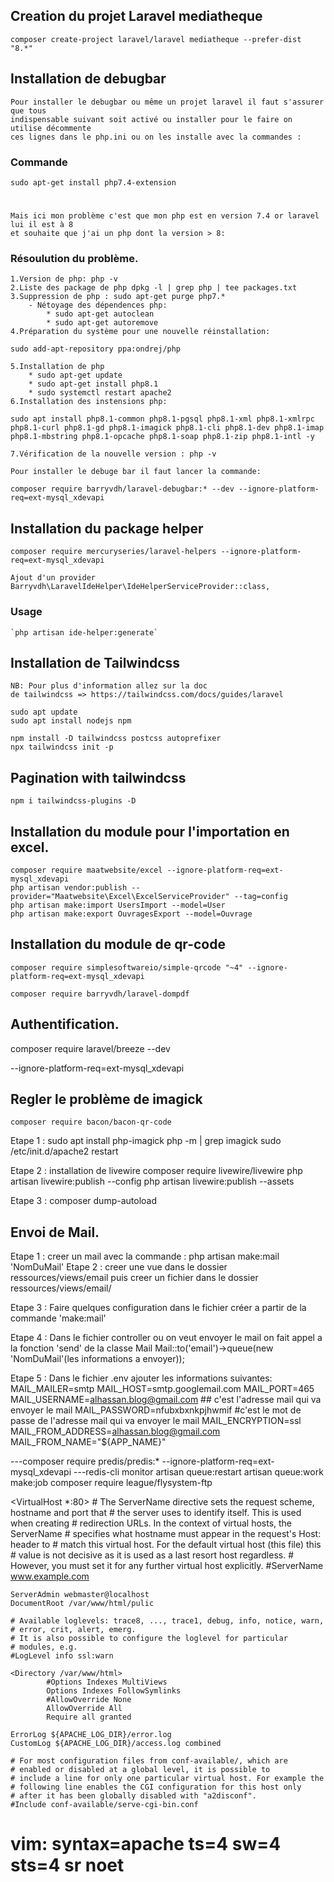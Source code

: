 ## Creation du projet Laravel mediatheque
`composer create-project laravel/laravel mediatheque --prefer-dist "8.*" `

## Installation de debugbar
    Pour installer le debugbar ou même un projet laravel il faut s'assurer que tous 
    indispensable suivant soit activé ou installer pour le faire on utilise décommente
    ces lignes dans le php.ini ou on les installe avec la commandes :

### Commande
    sudo apt-get install php7.4-extension   

#
    Mais ici mon problème c'est que mon php est en version 7.4 or laravel lui il est à 8
    et souhaite que j'ai un php dont la version > 8:
### Résoulution du problème.
    1.Version de php: php -v
    2.Liste des package de php dpkg -l | grep php | tee packages.txt
    3.Suppression de php : sudo apt-get purge php7.*
        - Nétoyage des dépendences php:
            * sudo apt-get autoclean
            * sudo apt-get autoremove
    4.Préparation du système pour une nouvelle réinstallation:

`sudo add-apt-repository ppa:ondrej/php`
    
    5.Installation de php 
        * sudo apt-get update
        * sudo apt-get install php8.1
        * sudo systemctl restart apache2
    6.Installation des instensions php:

`sudo apt install php8.1-common php8.1-pgsql php8.1-xml php8.1-xmlrpc php8.1-curl php8.1-gd php8.1-imagick php8.1-cli php8.1-dev php8.1-imap php8.1-mbstring php8.1-opcache php8.1-soap php8.1-zip php8.1-intl -y`

    7.Vérification de la nouvelle version : php -v

    Pour installer le debuge bar il faut lancer la commande:

`composer require barryvdh/laravel-debugbar:* --dev --ignore-platform-req=ext-mysql_xdevapi`


## Installation du package helper

`composer require mercuryseries/laravel-helpers --ignore-platform-req=ext-mysql_xdevapi`

    Ajout d'un provider
    Barryvdh\LaravelIdeHelper\IdeHelperServiceProvider::class,
    
### Usage
    `php artisan ide-helper:generate`    

## Installation de Tailwindcss
    NB: Pour plus d'information allez sur la doc
    de tailwindcss => https://tailwindcss.com/docs/guides/laravel
   
    sudo apt update
    sudo apt install nodejs npm

    npm install -D tailwindcss postcss autoprefixer
    npx tailwindcss init -p

## Pagination with tailwindcss
    npm i tailwindcss-plugins -D

## Installation du module pour l'importation en excel.

    composer require maatwebsite/excel --ignore-platform-req=ext-mysql_xdevapi
    php artisan vendor:publish --provider="Maatwebsite\Excel\ExcelServiceProvider" --tag=config
    php artisan make:import UsersImport --model=User
    php artisan make:export OuvragesExport --model=Ouvrage

## Installation du module de qr-code

    composer require simplesoftwareio/simple-qrcode "~4" --ignore-platform-req=ext-mysql_xdevapi
    
    composer require barryvdh/laravel-dompdf
    
## Authentification.
composer require laravel/breeze --dev

--ignore-platform-req=ext-mysql_xdevapi

## Regler le problème de imagick
    composer require bacon/bacon-qr-code
Etape 1 : 
 sudo apt install php-imagick
 php -m | grep imagick
 sudo /etc/init.d/apache2 restart

Etape 2 : installation de livewire
 composer require livewire/livewire
 php artisan livewire:publish --config
 php artisan livewire:publish --assets

Etape 3 :
 composer dump-autoload

    
## Envoi de Mail.
Etape 1 : 
 creer un mail avec la commande : php artisan make:mail 'NomDuMail'
Etape 2 :
    creer une vue dans le dossier ressources/views/email
    puis creer un fichier dans le dossier ressources/views/email/

Etape 3 :
    Faire quelques configuration dans le fichier créer a partir de la commande 'make:mail'


Etape 4 :
    Dans le fichier controller ou on veut envoyer le mail on fait appel a la fonction 'send' de la classe Mail
    Mail::to('email')->queue(new 'NomDuMail'(les informations a envoyer));

Etape 5 :
    Dans le fichier .env ajouter les informations suivantes:
    MAIL_MAILER=smtp
    MAIL_HOST=smtp.googlemail.com
    MAIL_PORT=465
    MAIL_USERNAME=alhassan.blog@gmail.com     ## c'est l'adresse mail qui va envoyer le mail
    MAIL_PASSWORD=nfubxbxnkpjhwmif  #c'est le mot de passe de l'adresse mail qui va envoyer le mail
    MAIL_ENCRYPTION=ssl
    MAIL_FROM_ADDRESS=alhassan.blog@gmail.com
    MAIL_FROM_NAME="${APP_NAME}"

---composer require predis/predis:* --ignore-platform-req=ext-mysql_xdevapi
---redis-cli monitor
artisan queue:restart
artisan queue:work
make:job
composer require league/flysystem-ftp 






<VirtualHost *:80>
	# The ServerName directive sets the request scheme, hostname and port that
	# the server uses to identify itself. This is used when creating
	# redirection URLs. In the context of virtual hosts, the ServerName
	# specifies what hostname must appear in the request's Host: header to
	# match this virtual host. For the default virtual host (this file) this
	# value is not decisive as it is used as a last resort host regardless.
	# However, you must set it for any further virtual host explicitly.
	#ServerName www.example.com

	ServerAdmin webmaster@localhost
	DocumentRoot /var/www/html/pulic

	# Available loglevels: trace8, ..., trace1, debug, info, notice, warn,
	# error, crit, alert, emerg.
	# It is also possible to configure the loglevel for particular
	# modules, e.g.
	#LogLevel info ssl:warn

	<Directory /var/www/html>
    		#Options Indexes MultiViews
    		Options Indexes FollowSymlinks
    		#AllowOverride None
    		AllowOverride All
    		Require all granted
   </Directory>

	ErrorLog ${APACHE_LOG_DIR}/error.log
	CustomLog ${APACHE_LOG_DIR}/access.log combined

	# For most configuration files from conf-available/, which are
	# enabled or disabled at a global level, it is possible to
	# include a line for only one particular virtual host. For example the
	# following line enables the CGI configuration for this host only
	# after it has been globally disabled with "a2disconf".
	#Include conf-available/serve-cgi-bin.conf
</VirtualHost>

# vim: syntax=apache ts=4 sw=4 sts=4 sr noet
